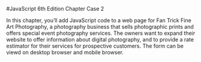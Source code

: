 #JavaScript 6th Edition Chapter Case 2

In this chapter, you’ll add JavaScript code to a web page for Fan Trick Fine Art Photography, a photography business that sells photographic prints and offers special event photography services. The owners want to expand their website to offer information about digital photography, and to provide a rate estimator for their services for prospective customers. The form can be viewd on desktop browser and mobile browser.